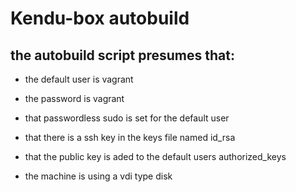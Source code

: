 Kendu-box autobuild
===================
the autobuild script presumes that:
-----------------------------------

- the default user is vagrant

- the password is vagrant

- that passwordless sudo is set for the default user

- that there is a ssh key in the keys file named id_rsa

- that the public key is aded to the default users authorized_keys

- the machine is using a vdi type disk